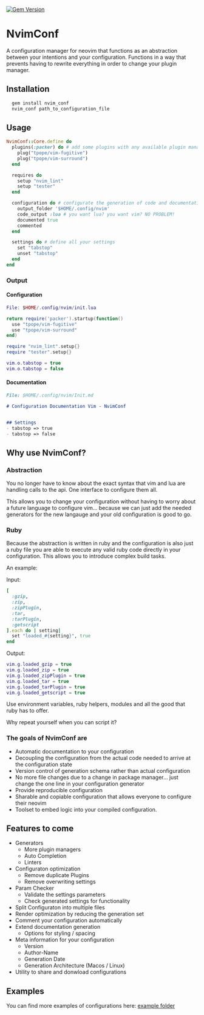 [![Gem Version](https://badge.fury.io/rb/nvim_conf.svg)](https://badge.fury.io/rb/nvim_conf)

# NvimConf

A configuration manager for neovim that functions as an abstraction between your intentions and your configuration.
Functions in a way that prevents having to rewrite everything in order to change your plugin manager.

## Installation

```markdown
  gem install nvim_conf
  nvim_conf path_to_configuration_file
```

## Usage

```ruby
NvimConf::Core.define do
  plugins(:packer) do # add some plugins with any available plugin manager
    plug("tpope/vim-fugitive")
    plug("tpope/vim-surround")
  end

  requires do
    setup "nvim_lint"
    setup "tester"
  end

  configuration do # configurate the generation of code and documentation
    output_folder '$HOME/.config/nvim'
    code_output :lua # you want lua? you want vim? NO PROBLEM!
    documented true
    commented
  end

  settings do # define all your settings
    set "tabstop"
    unset "tabstop"
  end
end
```

### Output
#### Configuration

```lua
File: $HOME/.config/nvim/init.lua

return require('packer').startup(function()
  use "tpope/vim-fugitive"
  use "tpope/vim-surround"
end)

require "nvim_lint".setup{}
require "tester".setup{}

vim.o.tabstop = true
vim.o.tabstop = false
```

#### Documentation

```markdown
File: $HOME/.config/nvim/Init.md

# Configuration Documentation Vim - NvimConf


## Settings
- tabstop => true
- tabstop => false
```
## Why use NvimConf?

### Abstraction

You no longer have to know about the exact syntax that vim and lua are handling calls to the api. One interface to configure them all.

This allows you to change your configuration without having to worry about a future language to configure vim... because we can just add the needed generators for the new langauge and your old configuration is good to go.

### Ruby

Because the abstraction is written in ruby and the configuration is also just a ruby file you are able to execute
any valid ruby code directly in your configuration. This allows you to introduce complex build tasks.

An example:

Input: 

```ruby
[
  :gzip,
  :zip,
  :zipPlugin,
  :tar,
  :tarPlugin,
  :getscript
].each do | setting|
  set "loaded_#{setting}", true
end
```

Output:

```lua
vim.g.loaded_gzip = true
vim.g.loaded_zip = true
vim.g.loaded_zipPlugin = true
vim.g.loaded_tar = true
vim.g.loaded_tarPlugin = true
vim.g.loaded_getscript = true
```

Use environment variables, ruby helpers, modules and all the good that ruby has to offer.

Why repeat yourself when you can script it?

### **The goals of NvimConf are**

- Automatic documentation to your configuration
- Decoupling the configuration from the actual code needed to arrive at the configuration state
- Version control of generation schema rather than actual configuration
- No more file changes due to a change in package manager... just change the one line in your configuration generator
- Provide reproducible configuration
- Sharable and copiable configuration that allows everyone to configure their neovim
- Toolset to embed logic into your compiled configuration.

## Features to come

- Generators
  - More plugin managers
  - Auto Completion
  - Linters
- Configuraton optimization
  - Remove duplicate Plugins
  - Remove overwriting settings
- Param Checker
  - Validate the settings parameters
  - Check generated settings for functionality
- Split Configuraton into multiple files
- Render optimization by reducing the generation set
- Comment your configuration automatically
- Extend documentation generation
  - Options for styling / spacing
- Meta information for your configuration
  - Version
  - Author-Name
  - Generation Date
  - Generation Architecture (Macos / Linux)
- Utility to share and donwload configurations

## Examples

You can find more examples of configurations here: [example folder](./examples)
